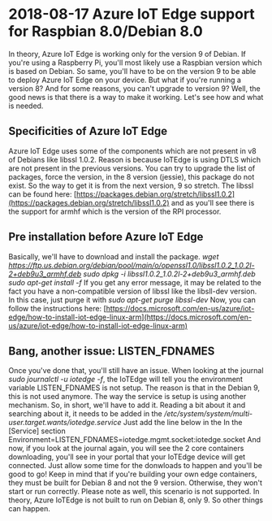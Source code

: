 # 2018-08-17 Azure IoT Edge support for Raspbian 8.0/Debian 8.0

In theory, Azure IoT Edge is working only for the version 9 of Debian. If you're using a Raspberry Pi, you'll most likely use a Raspbian version which is based on Debian. So same, you'll have to be on the version 9 to be able to deploy Azure IoT Edge on your device. But what if you're running a version 8? And for some reasons, you can't upgrade to version 9? Well, the good news is that there is a way to make it working. Let's see how and what is needed.

## Specificities of Azure IoT Edge

 Azure IoT Edge uses some of the components which are not present in v8 of Debians like libssl 1.0.2. Reason is because IoTEdge is using DTLS which are not present in the previous versions. You can try to upgrade the list of packages, force the version, in the 8 version (jessie), this package do not exist. So the way to get it is from the next version, 9 so stretch.  The libssl can be found here: [https://packages.debian.org/stretch/libssl1.0.2](https://packages.debian.org/stretch/libssl1.0.2) and as you'll see there is the support for armhf which is the version of the RPI processor.

## Pre installation before Azure IoT Edge

 Basically, we'll have to download and install the package. _wget <https://ftp.us.debian.org/debian/pool/main/o/openssl1.0/libssl1.0.2_1.0.2l-2+deb9u3_armhf.deb>_ _sudo dpkg -i libssl1.0.2_1.0.2l-2+deb9u3_armhf.deb_ _sudo apt-get install -f_ If you get any error message, it may be related to the fact you have a non-compatible version of libssl like the libsll-dev version. In this case, just purge it with _sudo apt-get purge libssl-dev_ Now, you can follow the instructions here: [https://docs.microsoft.com/en-us/azure/iot-edge/how-to-install-iot-edge-linux-arm](https://docs.microsoft.com/en-us/azure/iot-edge/how-to-install-iot-edge-linux-arm)

## Bang, another issue: LISTEN_FDNAMES

 Once you've done that, you'll still have an issue. When looking at the journal _sudo journalctl -u iotedge -f_, the IoTEdge will tell you the environment variable LISTEN_FDNAMES is not setup. The reason is that in the Debian 9, this is not used anymore. The way the service is setup is using another mechanism. So, in short, we'll have to add it. Reading a bit about it and searching about it, it needs to be added in the _/etc/system/system/multi-user.target.wants/iotedge.service_ Just add the line below in the In the [Service] section Environment=LISTEN_FDNAMES=iotedge.mgmt.socket:iotedge.socket And now, if you look at the journal again, you will see the 2 core containers downloading, you'll see in your portal that your IoTEdge device will get connected. Just allow some time for the donwloads to happen and you'll be good to go! Keep in mind that if you're building your own edge containers, they must be built for Debian 8 and not the 9 version. Otherwise, they won't start or run correctly. Please note as well, this scenario is not supported. In theory, Azure IoTEdge is not built to run on Debian 8, only 9. So other things can happen.
